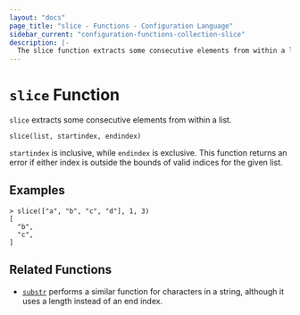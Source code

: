 ```yaml
---
layout: "docs"
page_title: "slice - Functions - Configuration Language"
sidebar_current: "configuration-functions-collection-slice"
description: |-
  The slice function extracts some consecutive elements from within a list.
---
```


# `slice` Function


`slice` extracts some consecutive elements from within a list.

```hcl
slice(list, startindex, endindex)
```

`startindex` is inclusive, while `endindex` is exclusive. This function returns
an error if either index is outside the bounds of valid indices for the given
list.

## Examples

```
> slice(["a", "b", "c", "d"], 1, 3)
[
  "b",
  "c",
]
```

## Related Functions

* [`substr`](./substr.html) performs a similar function for characters in a
  string, although it uses a length instead of an end index.
